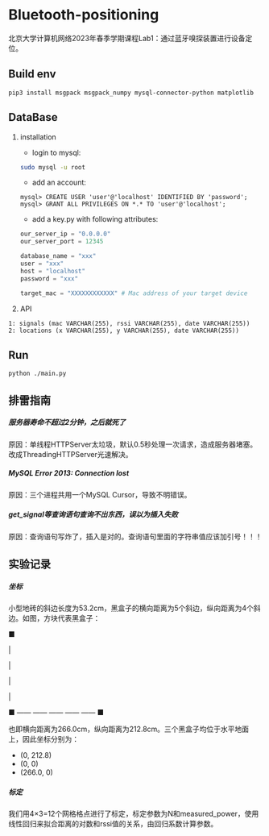 # Bluetooth-positioning
北京大学计算机网络2023年春季学期课程Lab1：通过蓝牙嗅探装置进行设备定位。

## Build env
```
pip3 install msgpack msgpack_numpy mysql-connector-python matplotlib
```

## DataBase 
1. installation 
    - login to mysql: 
    ```bash 
    sudo mysql -u root 
    ```
    - add an account: 
    ```mysql
    mysql> CREATE USER 'user'@'localhost' IDENTIFIED BY 'password';
    mysql> GRANT ALL PRIVILEGES ON *.* TO 'user'@'localhost';
    ```
    - add a key.py with following attributes: 
    ```python
    our_server_ip = "0.0.0.0"
    our_server_port = 12345
    
    database_name = "xxx"
    user = "xxx"
    host = "localhost"
    password = "xxx"
    
    target_mac = "XXXXXXXXXXXX" # Mac address of your target device
    ```
    
2. API
```
1: signals (mac VARCHAR(255), rssi VARCHAR(255), date VARCHAR(255))
2: locations (x VARCHAR(255), y VARCHAR(255), date VARCHAR(255))
```

## Run 
```
python ./main.py 
```

## 排雷指南

##### 服务器寿命不超过2分钟，之后就死了
原因：单线程HTTPServer太垃圾，默认0.5秒处理一次请求，造成服务器堵塞。改成ThreadingHTTPServer光速解决。

##### MySQL Error 2013: Connection lost
原因：三个进程共用一个MySQL Cursor，导致不明错误。

##### get_signal等查询语句查询不出东西，误以为插入失败
原因：查询语句写炸了，插入是对的。查询语句里面的字符串值应该加引号！！！

## 实验记录
##### 坐标
小型地砖的斜边长度为53.2cm，黑盒子的横向距离为5个斜边，纵向距离为4个斜边。如图，方块代表黑盒子：

■

|

|

|

|

■ —— —— —— —— —— ■

也即横向距离为266.0cm，纵向距离为212.8cm。三个黑盒子均位于水平地面上，因此坐标分别为：

- (0, 212.8)
- (0, 0)
- (266.0, 0)

##### 标定

我们用4×3=12个网格格点进行了标定，标定参数为N和measured_power，使用线性回归来拟合距离的对数和rssi值的关系，由回归系数计算参数。
